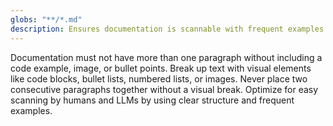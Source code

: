 ```yaml
---
globs: "**/*.md"
description: Ensures documentation is scannable with frequent examples and visual breaks
---
```


Documentation must not have more than one paragraph without including a code example, image, or bullet points. Break up text with visual elements like code blocks, bullet lists, numbered lists, or images. Never place two consecutive paragraphs together without a visual break. Optimize for easy scanning by humans and LLMs by using clear structure and frequent examples.